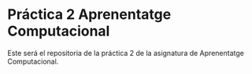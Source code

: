 # Práctica 2 Aprenentatge Computacional

Este será el repositoria de la práctica 2 de la asignatura de Aprenentatge Computacional.

